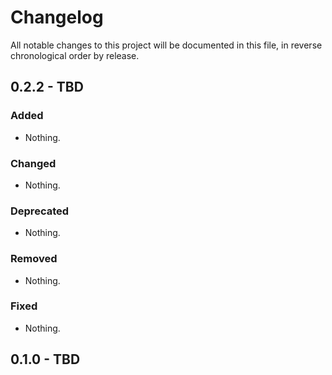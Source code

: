 # Changelog

All notable changes to this project will be documented in this file, in reverse chronological order by release.

## 0.2.2 - TBD

### Added

- Nothing.

### Changed

- Nothing.

### Deprecated

- Nothing.

### Removed

- Nothing.

### Fixed

- Nothing.

## 0.1.0 - TBD
